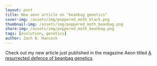 ```yaml
---
layout: post
title: New aeon article on "beanbag genetics"
cover-img: /assets/img/peppered_moth_black.png
thumbnail-img: /assets/img/peppered_moth_beanbag.png
share-img: /assets/img/peppered_moth_beanbag.png
tags: [evolution, genetics]
author: Zach B. Hancock
---
```


Check out my new article just published in the magazine Aeon titled [A resurrected defence of beanbag genetics](https://aeon.co/essays/a-resurrected-defence-of-beanbag-genetics).
